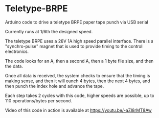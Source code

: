 # Teletype-BRPE
Arduino code to drive a teletype BRPE paper tape punch via USB serial

Currently runs at 1/6th the designed speed.

The teletype BRPE uses a 28V 1A high speed parallel interface. There is a "synchro-pulse" magnet that is used to provide timing to the control electronics.

The code looks for an A, then a second A, then a 1 byte file size, and then the data.

Once all data is received, the system checks to ensure that the timing is making sense, and then it will ounch 4 bytes, then the next 4 bytes, and then punch the index hole and advance the tape.

Each step takes 2 cycles with this code, higher speeds are possible, up to 110 operations/bytes per second.

Video of this code in action is available at https://youtu.be/-aZl8rMT8Aw
